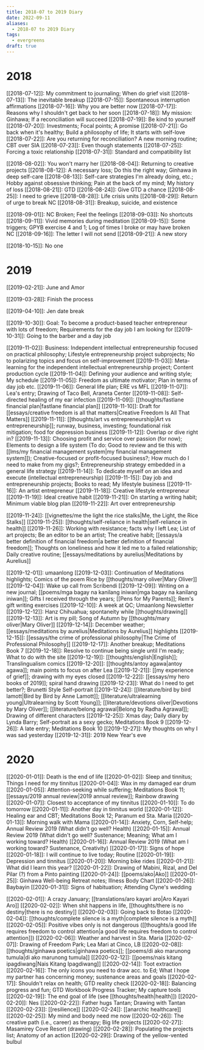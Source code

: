 ```yaml
---
title: 2018-07 to 2019 Diary
date: 2022-09-11
aliases:
  - 2018-07 to 2019 Diary
tags:
  - evergreens
draft: true
---
```

# 2018

[[2018-07-12]]: My commitment to journaling; When do grief visit
[[2018-07-13]]: The inevitable breakup
[[2018-07-15]]: Spontaneous interruption affirmations
[[2018-07-16]]: Why you are better now
[[2018-07-17]]: Reasons why I shouldn't get back to her soon
[[2018-07-18]]: My mission: Ginhawa; If a reconciliation will succeed
[[2018-07-19]]: Be kind to yourself
[[2018-07-20]]: Investments; Focal points; A promise
[[2018-07-21]]: Go back when it's healthy; Build a philosophy of life; It starts with self-love
[[2018-07-22]]: Are you returning for reconciliation? A new morning routine; CBT over SIA
[[2018-07-23]]: Even though statements
[[2018-07-25]]: Forcing a toxic relationship
[[2018-07-31]]: Standard and compatibility list

[[2018-08-02]]: You won't marry her
[[2018-08-04]]: Returning to creative projects
[[2018-08-12]]: A necessary loss; Do this the right way; Ginhawa in deep self-care
[[2018-08-13]]: Self-care strategies I'm already doing, etc.; Hobby against obsessive thinking; Pain at the back of my mind; My history of loss
[[2018-08-21]]: GTD
[[2018-08-24]]: Give GTD a chance
[[2018-08-25]]: I need to grieve
[[2018-08-28]]: Life crisis units
[[2018-08-29]]: Return of urge to break NC
[[2018-08-31]]: Breakup, suicide, and existence

[[2018-09-01]]: NC Broken; Feel the feelings
[[2018-09-03]]: No shortcuts
[[2018-09-11]]: Vivid memories during meditation
[[2018-09-15]]: Some triggers; GPYB exercise 4 and 1; Log of times I broke or may have broken NC
[[2018-09-16]]: The letter I will not send
[[2018-09-21]]: A new story

[[2018-10-15]]: No one

# 2019

[[2019-02-21]]: June and Amor

[[2019-03-28]]: Finish the process

[[2019-04-10]]: Jen date break

[[2019-10-30]]: Goal: To become a product-based teacher entrepreneur with lots of freedom; Requirements for the day job I am looking for
[[2019-10-31]]: Going to the barber and a day job

[[2019-11-02]]: Business: Independent intellectual entrepreneurship focused on practical philosophy; Lifestyle entrepreneurship project subprojects; No to polarizing topics and focus on self-improvement
[[2019-11-03]]: Meta-learning for the independent intellectual entrepreneurship project; Content production cycle
[[2019-11-04]]: Defining your audience and writing style; My schedule
[[2019-11-05]]: Freedom as ultimate motivator; Plan in terms of day job etc.
[[2019-11-06]]: General life plan; ERE vs MFL
[[2019-11-07]]: Lea's entry; Drawing of Taco Bell, Araneta Center
[[2019-11-08]]: Self-directed healing of my ear infection
[[2019-11-09]]: [[thoughts/fastlane financial plan|fastlane financial plan]]
[[2019-11-10]]: Draft for [[essays/creative freedom is all that matters|Creative Freedom Is All That Matters]]
[[2019-11-11]]: [[thoughts/art vs entrepreneurship|Art vs entrepreneurship]]; runway, business, investing; foundational risk mitigation; food for depression business
[[2019-11-12]]: Overlap or dive right in?
[[2019-11-13]]: Choosing profit and service over passion (for now); Elements to design a life system (To do: Good to review and tie this with [[lms/my financial management system|my financial management system]]); Creative-focused or profit-focused business?; How much do I need to make from my gigs?; Entrepreneurship strategy embedded in a general life strategy
[[2019-11-14]]: To dedicate myself on an idea and execute (intellectual entrepreneurship)
[[2019-11-15]]: Day job and entrepreneurship projects; Books to read; My lifestyle business
[[2019-11-16]]: An artist entrepreneur
[[2019-11-18]]: Creative lifestyle entrepreneur
[[2019-11-19]]: Ideal creative habit
[[2019-11-21]]: On starting a writing habit; Minimum viable blog plan
[[2019-11-22]]: Art over entrepreneurship

[[2019-11-24]]: [[vignettes/me the light the rice stalks|Me, the Light, the Rice Stalks]]
[[2019-11-25]]: [[thoughts/self-reliance in health|self-reliance in health]]
[[2019-11-26]]: Working with resistance; facts why I left Lea; List of art projects; Be an editor to be an artist; The creative habit; [[essays/a better definition of financial freedom|a better definition of financial freedom]]; Thoughts on loneliness and how it led me to a failed relationship; Daily creative routine; [[essays/meditations by aurelius|Meditations by Aurelius]]

[[2019-12-01]]: umaanlong
[[2019-12-03]]: Continuation of Meditations highlights; Comics of the poem Rice by [[thoughts/mary oliver|Mary Oliver]]
[[2019-12-04]]: Wake up call from Scribendi
[[2019-12-09]]: Writing on a new journal; [[poems/mga bagay na kanilang iniwan|mga bagay na kanilang iniwan]]; Gifts I received through the years; [[Pens for My Parents]]; Rem's gift writing exercises
[[2019-12-10]]: A week at QC; Umaanlong Newsletter
[[2019-12-12]]: Hanz Chihuahua; spontaneity while [[thoughts/drawing]]
[[2019-12-13]]: Art is my pill; Song of Autumn by [[thoughts/mary oliver|Mary Oliver]]
[[2019-12-14]]: December weather; [[essays/meditations by aurelius|Meditations by Aurelius]] highlights
[[2019-12-15]]: [[essays/the crime of professional philosophy|The Crime of Professional Philosophy]]
[[2019-12-17]]: Another breakup; Meditations Book 7
[[2019-12-18]]: Resolve to continue being single until I'm ready; What to do with the site
[[2019-12-19]]: [[thoughts/english|English]]; Translingualism comics
[[2019-12-20]]: [[thoughts/antoy agawa|antoy agawa]]; main points to focus on after Lea
[[2019-12-21]]: [[my experience of grief]]; drawing with my eyes closed
[[2019-12-22]]: [[essays/my hero books of 2019]]; spiral hand drawing
[[2019-12-23]]: What do I need to get better?; Brunetti Style Self-portrait
[[2019-12-24]]: [[literature/bird by bird lamott|Bird by Bird by Anne Lamott]]; [[literature/ultralearning young|Ultralearning by Scott Young]]; [[literature/devotions oliver|Devotions by Mary Oliver]]; [[literature/belong agrawal|Belong by Radha Agrawal]]; Drawing of different characters
[[2019-12-25]]: Xmas day; Daily diary by Lynda Barry; Self-portrait as a sexy gecko; Meditations Book 9
[[2019-12-26]]: A late entry; Meditations Book 10
[[2019-12-27]]: My thoughts on why I was sad yesterday
[[2019-12-31]]: 2019 New Year's eve

# 2020

[[2020-01-01]]: Death is the end of life
[[2020-01-02]]: Sleep and tinnitus; Things I need for my tinnitus
[[2020-01-04]]: Wax in my damaged ear drum
[[2020-01-05]]: Attention-seeking while suffering; Meditations Book 11; [[essays/2019 annual review|2019 annual review]]; Rainbow drawing
[[2020-01-07]]: Closest to acceptance of my tinnitus
[[2020-01-10]]: To do tomorrow
[[2020-01-11]]: Another day in tinnitus world
[[2020-01-12]]: Healing ear and CBT; Meditations Book 12; Paranum ed Sta. Maria
[[2020-01-13]]: Morning walk with Mama
[[2020-01-14]]: Anxiety, Corn, Self-help; Annual Review 2019 (What didn't go well? Health)
[[2020-01-15]]: Annual Review 2019 (What didn't go well? Sustenance; Meaning; What am I working toward? Health)
[[2020-01-16]]: Annual Review 2019 (What am I working toward? Sustenance, Creativity)
[[2020-01-17]]: Signs of hope
[[2020-01-18]]: I will continue to live today; Routine
[[2020-01-19]]: Depression and tinnitus
[[2020-01-20]]: Morning bike rides
[[2020-01-21]]: What did I learn this year?
[[2020-01-22]]: Drawing of Mabini, Rizal, and Del Pilar (?) from a Pinto painting
[[2020-01-24]]: [[poems/ako|Ako]]
[[2020-01-25]]: Ginhawa Well-being Retreat notes; Illness Body Chart
[[2020-01-26]]: Baybayin
[[2020-01-31]]: Signs of habituation; Attending Clyne's wedding

[[2020-02-01]]: A crazy January; [[translations/aro kayari aro|Aro Kayari Aro]]
[[2020-02-02]]: When shit happens in life, [[thoughts/there is no destiny|there is no destiny]]
[[2020-02-03]]: Going back to Botao
[[2020-02-04]]: [[thoughts/complete silence is a myth|complete silence is a myth]]
[[2020-02-05]]: Positive vibes only is not dangerous ([[thoughts/a good life requires freedom to control attention|a good life requires freedom to control attention]])
[[2020-02-06]]: Weather and harvest in Sta. Maria
[[2020-02-07]]: Drawing of Freedom Park; Lea Mari at Cinco, LB
[[2020-02-08]]: [[thoughts/ginhawa poetics|ginhawa poetics]]; [[poems/di ako marunong tumula|di ako marunong tumula]]
[[2020-02-12]]: [[poems/nais kitang ipagdiwang|Nais Kitang Ipagdiwang]]
[[2020-02-14]]: Toot extraction
[[2020-02-16]]: The only icons you need to draw acc. to Ed; What I hope my partner has concerning money; sustenance areas and goals
[[2020-02-17]]: Shouldn't relax on health; GTD reality check
[[2020-02-18]]: Balancing progress and fun; GTD Workbook Progress Tracker; My capture tools
[[2020-02-19]]: The end goal of life (see [[thoughts/health|health]])
[[2020-02-20]]: Nes
[[2020-02-22]]: Father hugs Tantan; Drawing with Tantan
[[2020-02-23]]: [[resilience]]
[[2020-02-24]]: [[anarchic healthcare]]
[[2020-02-25]]: My mind and body need me now
[[2020-02-26]]: The creative path (i.e., career) as therapy; Big life projects
[[2020-02-27]]: Masamirey Cove Resort (drawing)
[[2020-02-28]]: Populating the projects list; Anatomy of an action
[[2020-02-29]]: Drawing of the yellow-vented bulbul
